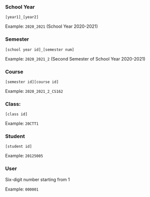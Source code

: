 ### School Year

```
[year1]_[year2]
```

Example: `2020_2021` (School Year 2020-2021)

### Semester

```
[school year id]_[semester num]
```

Example: `2020_2021_2` (Second Semester of School Year 2020-2021)

### Course

```
[semester id][course id]
```

Example: `2020_2021_2_CS162`

### Class:

```
[class id]
```

Example: `20CTT1`

### Student

```
[student id]
```

Example: `20125005`

### User

Six-digit number starting from 1

Example: `000001`
